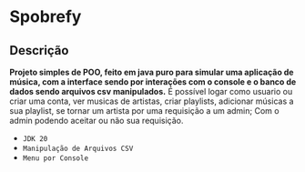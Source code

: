 # Spobrefy
## Descrição

**Projeto simples de POO, feito em java puro para simular uma aplicação de música, com a interface sendo por interações com o console e o banco de dados sendo arquivos csv manipulados.**
É possível logar como usuario ou criar uma conta, ver musicas de artistas, criar playlists, adicionar músicas a sua playlist, se tornar um artista por uma requisição a um admin; Com o admin podendo aceitar ou não sua requisição.

* `JDK 20`
* `Manipulação de Arquivos CSV`
* `Menu por Console`
